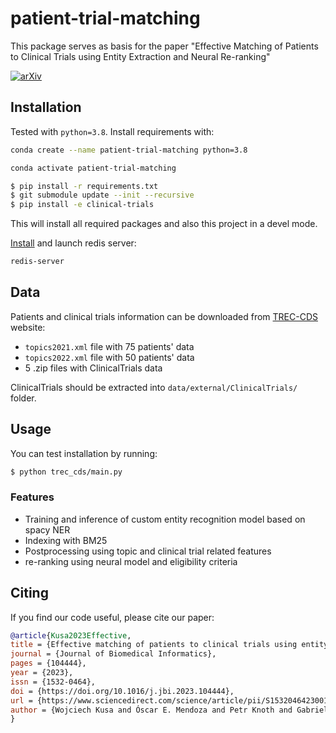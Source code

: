 patient-trial-matching
==============================

This package serves as basis for the paper "Effective Matching of Patients to Clinical Trials using Entity Extraction and Neural Re-ranking"



[![arXiv](https://img.shields.io/badge/arXiv-2307.00381-b31b1b.svg)](https://arxiv.org/abs/2307.00381)


## Installation

Tested with `python=3.8`. Install requirements with:

```bash
conda create --name patient-trial-matching python=3.8
```

```bash
conda activate patient-trial-matching
```

```bash
$ pip install -r requirements.txt
$ git submodule update --init --recursive
$ pip install -e clinical-trials 
```

This will install all required packages and also this project in a devel mode.


[Install](https://redis.io/docs/getting-started/installation/) and launch redis server:
```bash
redis-server
```


## Data

Patients and clinical trials information can be downloaded from [TREC-CDS](http://trec-cds.org/2022.html) website:

* `topics2021.xml` file with 75 patients' data
* `topics2022.xml` file with 50 patients' data
* 5 .zip files with ClinicalTrials data

ClinicalTrials should be extracted into `data/external/ClinicalTrials/` folder.


## Usage

You can test installation by running:

```bash
$ python trec_cds/main.py
```

### Features

- Training and inference of custom entity recognition model based on spacy NER
- Indexing with BM25
- Postprocessing using topic and clinical trial related features
- re-ranking using neural model and eligibility criteria


## Citing

If you find our code useful, please cite our paper:

```bibtex
@article{Kusa2023Effective,
title = {Effective matching of patients to clinical trials using entity extraction and neural re-ranking},
journal = {Journal of Biomedical Informatics},
pages = {104444},
year = {2023},
issn = {1532-0464},
doi = {https://doi.org/10.1016/j.jbi.2023.104444},
url = {https://www.sciencedirect.com/science/article/pii/S153204642300165X},
author = {Wojciech Kusa and Óscar E. Mendoza and Petr Knoth and Gabriella Pasi and Allan Hanbury}
}
```
